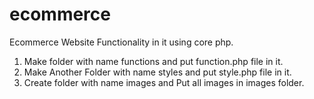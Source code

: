 # ecommerce
Ecommerce Website Functionality in it using core php.
1. Make folder with name functions and put function.php file in it.
2. Make Another Folder with name styles and put style.php file in it.
3. Create folder with name images and Put all images in images folder.
